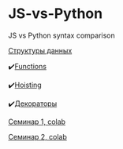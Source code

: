 # JS-vs-Python
JS vs Python syntax comparison

[Структуры данных](3.md)

:heavy_check_mark:[Functions](1.md)

:heavy_check_mark:[Hoisting](2.md)

:heavy_check_mark:[Декораторы](4.md)

[Семинар 1, colab](https://colab.research.google.com/drive/1KQ1JzO7lQUpR49edjS9EZqHiDgbDyLNZ#scrollTo=LcWUkUzTK6HJ)

[Семинар 2, colab](https://colab.research.google.com/drive/1dHpSsYlIJEByfQy3JIKk8G_6RGsOe2su)
